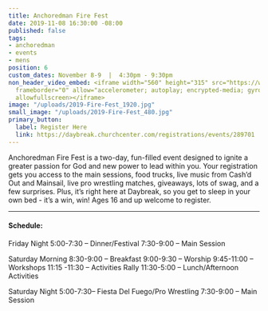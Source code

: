 ```yaml
---
title: Anchoredman Fire Fest
date: 2019-11-08 16:30:00 -08:00
published: false
tags:
- anchoredman
- events
- mens
position: 6
custom_dates: November 8-9  |  4:30pm - 9:30pm
non_header_video_embed: <iframe width="560" height="315" src="https://www.youtube.com/embed/6kMdLlrgygo"
  frameborder="0" allow="accelerometer; autoplay; encrypted-media; gyroscope; picture-in-picture"
  allowfullscreen></iframe>
image: "/uploads/2019-Fire-Fest_1920.jpg"
small_image: "/uploads/2019-Fire-Fest_480.jpg"
primary_button:
  label: Register Here
  link: https://daybreak.churchcenter.com/registrations/events/289701
---
```


Anchoredman Fire Fest is a two-day, fun-filled event designed to ignite a greater passion for God and new power to lead within you. Your registration gets you access to the main sessions, food trucks, live music from Cash’d Out and Mainsail, live pro wrestling matches, giveaways, lots of swag, and a few surprises. Plus, it’s right here at Daybreak, so you get to sleep in your own bed - it’s a win, win! Ages 16 and up welcome to register.

______

#### Schedule:
Friday Night
5:00-7:30 – Dinner/Festival
7:30-9:00 – Main Session

Saturday Morning
8:30-9:00 – Breakfast
9:00-9:30 – Worship
9:45-11:00 – Workshops
11:15 -11:30 – Activities Rally
11:30-5:00 – Lunch/Afternoon Activities

Saturday Night
5:00-7:30– Fiesta Del Fuego/Pro Wrestling 
7:30-9:00 – Main Session

